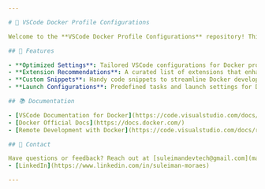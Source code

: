 ```yaml
---

# 🐳 VSCode Docker Profile Configurations

Welcome to the **VSCode Docker Profile Configurations** repository! This is a one-stop-shop for all the essential VSCode settings, extensions, and snippets you need to supercharge your Docker-based projects.

## 🌟 Features

- **Optimized Settings**: Tailored VSCode configurations for Docker projects, improving workflow and efficiency.
- **Extension Recommendations**: A curated list of extensions that enhance Docker support.
- **Custom Snippets**: Handy code snippets to streamline Docker development.
- **Launch Configurations**: Predefined tasks and launch settings for Docker containers.

## 📚 Documentation

- [VSCode Documentation for Docker](https://code.visualstudio.com/docs/containers/overview)
- [Docker Official Docs](https://docs.docker.com/)
- [Remote Development with Docker](https://code.visualstudio.com/docs/remote/containers)

## 📧 Contact

Have questions or feedback? Reach out at [suleimandevtech@gmail.com](mailto:suleimandevtech@gmail.com).
- [LinkedIn](https://www.linkedin.com/in/suleiman-moraes)

---
```

